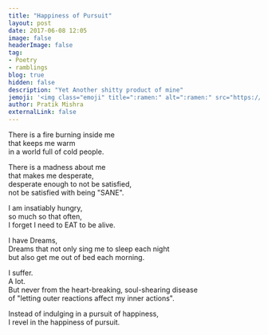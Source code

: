 ```yaml
---
title: "Happiness of Pursuit"
layout: post
date: 2017-06-08 12:05
image: false
headerImage: false
tag: 
- Poetry
- ramblings
blog: true
hidden: false
description: "Yet Another shitty product of mine"
jemoji: '<img class="emoji" title=":ramen:" alt=":ramen:" src="https://assets.github.com/images/icons/emoji/unicode/1f35c.png" height="20" width="20" align="absmiddle">'
author: Pratik Mishra
externalLink: false
---
```


There is a fire burning inside me  
that keeps me warm  
in a world full of cold people.  

There is a madness about me  
that makes me desperate,  
desperate enough to not be satisfied,  
not be satisfied with being "SANE".  

I am insatiably hungry,  
so much so that often,  
I forget I need to EAT to be alive.  

I have Dreams,  
Dreams that not only sing me to sleep each night  
but also get me out of bed each morning.  

I suffer.  
A lot.  
But never from the heart-breaking, soul-shearing disease  
of "letting outer reactions affect my inner actions".  

Instead of indulging in a pursuit of happiness,  
I revel in the happiness of pursuit.  
